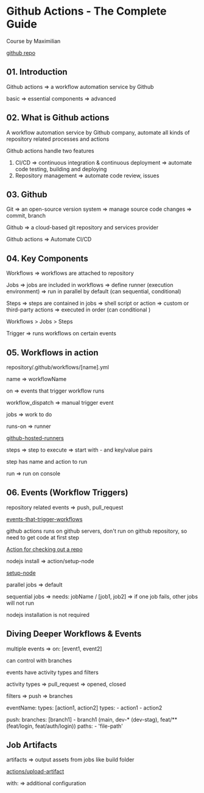 # Github Actions - The Complete Guide

Course by Maximilian

[github repo](https://github.com/academind/github-actions-course-resources)

## 01. Introduction

Github actions => a workflow automation service by Github

basic => essential components => advanced

## 02. What is Github actions

A workflow automation service by Github company, automate all kinds of repository related processes and actions

Github actions handle two features

1. CI/CD => continuous integration & continuous deployment => automate code testing, building and deploying
2. Repository management => automate code review, issues

## 03. Github

Git => an open-source version system => manage source code changes => commit, branch

Github => a cloud-based git repository and services provider

Github actions => Automate CI/CD

## 04. Key Components

Workflows => workflows are attached to repository

Jobs => jobs are included in workflows => define runner (execution environment) => run in parallel by default (can sequential, conditional)

Steps => steps are contained in jobs => shell script or action => custom or third-party actions => executed in order (can conditional )

Workflows > Jobs > Steps

Trigger => runs workflows on certain events

## 05. Workflows in action

repository/.github/workflows/[name].yml

name => workflowName

on => events that trigger workflow runs

workflow_dispatch => manual trigger event

jobs => work to do

runs-on => runner

[github-hosted-runners](https://docs.github.com/en/actions/using-github-hosted-runners/about-github-hosted-runners/about-github-hosted-runners)

steps => step to execute => start with - and key/value pairs

step has name and action to run

run => run on console

## 06. Events (Workflow Triggers)

repository related events => push, pull_request

[events-that-trigger-workflows](https://docs.github.com/en/actions/using-workflows/events-that-trigger-workflows)

github actions runs on github servers, don't run on github repository, so need to get code at first step

[Action for checking out a repo](https://github.com/actions/checkout)

nodejs install => action/setup-node

[setup-node](https://github.com/actions/setup-node)

parallel jobs => default

sequential jobs => needs: jobName / [job1, job2] => if one job fails, other jobs will not run

nodejs installation is not required

## Diving Deeper Workflows & Events

multiple events => on: [event1, event2]

can control with branches

events have activity types and filters

activity types => pull_request => opened, closed

filters => push => branches

eventName:
    types: [action1, action2]
    types:
        - action1
        - action2

push:
    branches: [branch1]
        - branch1 (main, dev-* (dev-stag), feat/** (feat/login, feat/auth/login))
    paths:
        - 'file-path'

## Job Artifacts

artifacts => output assets from jobs like build folder

[actions/upload-artifact](https://github.com/actions/upload-artifact)

with: => additional configuration
